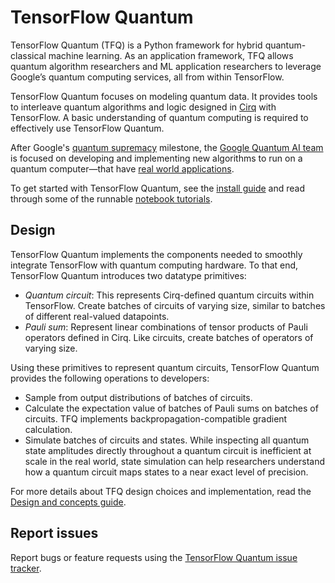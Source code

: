 # TensorFlow Quantum

TensorFlow Quantum (TFQ) is a Python framework for hybrid quantum-classical
machine learning. As an application framework, TFQ allows quantum algorithm
researchers and ML application researchers to leverage Google’s quantum
computing services, all from within TensorFlow.

TensorFlow Quantum focuses on modeling quantum data. It provides tools to
interleave quantum algorithms and logic designed in
<a href="https://github.com/quantumlib/Cirq" class="external">Cirq</a> with
TensorFlow. A basic understanding of quantum computing is required to
effectively use TensorFlow Quantum.

After Google's
<a href="https://www.nature.com/articles/s41586-019-1666-5" class="external">quantum supremacy</a>
milestone, the
<a href="https://research.google/teams/applied-science/quantum/" class="external">Google Quantum AI team</a>
is focused on developing and implementing new algorithms to run on a quantum
computer—that have
<a href="https://ai.googleblog.com/2019/10/quantum-supremacy-using-programmable.html" class="external">real world applications</a>.

To get started with TensorFlow Quantum, see the [install guide](install.md) and
read through some of the runnable
[notebook tutorials](./tutorials/hello_many_worlds.ipynb).

## Design

TensorFlow Quantum implements the components needed to smoothly integrate
TensorFlow with quantum computing hardware. To that end, TensorFlow Quantum
introduces two datatype primitives:

- *Quantum circuit*: This represents Cirq-defined quantum circuits within
  TensorFlow. Create batches of circuits of varying size, similar to batches of
  different real-valued datapoints.
- *Pauli sum*: Represent linear combinations of tensor products of Pauli
  operators defined in Cirq. Like circuits, create batches of operators of
  varying size.

Using these primitives to represent quantum circuits, TensorFlow Quantum
provides the following operations to developers:

- Sample from output distributions of batches of circuits.
- Calculate the expectation value of batches of Pauli sums on batches of
  circuits. TFQ implements backpropagation-compatible gradient calculation.
- Simulate batches of circuits and states. While inspecting all quantum state
  amplitudes directly throughout a quantum circuit is inefficient at scale in
  the real world, state simulation can help researchers understand how a quantum
  circuit maps states to a near exact level of precision.

For more details about TFQ design choices and implementation, read the
[Design and concepts guide](design.md).

## Report issues

Report bugs or feature requests using the
<a href="https://github.com/tensorflow/quantum/issues" class="external">TensorFlow Quantum issue tracker</a>.
